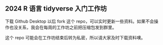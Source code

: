 ## 2024 R 语言 tidyverse 入门工作坊

下载 Github Desktop 以后 fork 这个 repo，可以实时更新一些资料。如果不会操作也没关系，我会在每周的工作坊之前把压缩包发到群里。

这个 repo 可能会在工作坊结束后转为私密，所以请大家及时下载资料噢。
